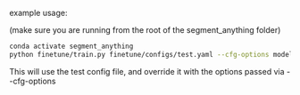 example usage:

(make sure you are running from the root of the segment_anything folder)
```bash
conda activate segment_anything
python finetune/train.py finetune/configs/test.yaml --cfg-options model.finetuning.name=bier
```
This will use the test config file, and override it with the options passed via --cfg-options